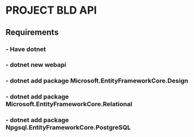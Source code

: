 # PROJECT BLD API

## Requirements

### - Have dotnet
### - dotnet new webapi
### - dotnet add package Microsoft.EntityFrameworkCore.Design
### - dotnet add package Microsoft.EntityFrameworkCore.Relational
### - dotnet add package Npgsql.EntityFrameworkCore.PostgreSQL